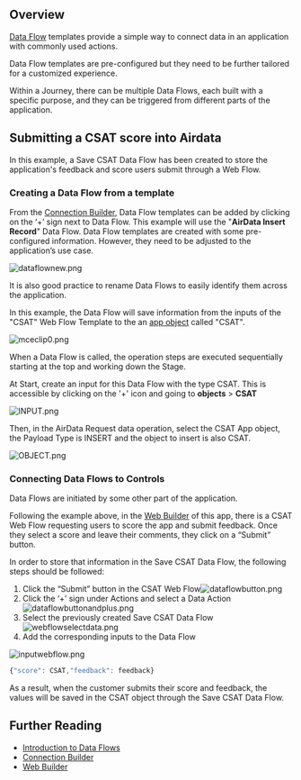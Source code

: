 Overview
--------


[Data Flow](https://support.airkit.com/docs/data-flows) templates provide a simple way to connect data in an application with commonly used actions. 


Data Flow templates are pre-configured but they need to be further tailored for a customized experience.


Within a Journey, there can be multiple Data Flows, each built with a specific purpose, and they can be triggered from different parts of the application.


Submitting a CSAT score into Airdata
------------------------------------


In this example, a Save CSAT Data Flow has been created to store the application's feedback and score users submit through a Web Flow.


### Creating a Data Flow from a template


From the [Connection Builder](https://support.airkit.com/docs/connection-builder), Data Flow templates can be added by clicking on the ‘+’ sign next to Data Flow. This example will use the "**AirData Insert Record**" Data Flow. Data Flow templates are created with some pre-configured information. However, they need to be adjusted to the application’s use case.


![dataflownew.png](./assets_v1714/using-data-flow-templates-v1714-0.png)


It is also good practice to rename Data Flows to easily identify them across the application.


In this example, the Data Flow will save information from the inputs of the "CSAT" Web Flow Template to the an [app object](https://support.airkit.com/docs/airdata-app-objects) called "CSAT".


![mceclip0.png](./assets_v1714/using-data-flow-templates-v1714-1.png)


When a Data Flow is called, the operation steps are executed sequentially starting at the top and working down the Stage. 


At Start, create an input for this Data Flow with the type CSAT. This is accessible by clicking on the '+' icon and going to **objects** > **CSAT**


![INPUT.png](./assets_v1714/using-data-flow-templates-v1714-2.png)


Then, in the AirData Request data operation, select the CSAT App object, the Payload Type is INSERT and the object to insert is also CSAT.


![OBJECT.png](./assets_v1714/using-data-flow-templates-v1714-3.png)


### Connecting Data Flows to Controls


Data Flows are initiated by some other part of the application. 


Following the example above, in the [Web Builder](https://support.airkit.com/docs/web-builder) of this app, there is a CSAT Web Flow requesting users to score the app and submit feedback. Once they select a score and leave their comments, they click on a “Submit” button.


In order to store that information in the Save CSAT Data Flow, the following steps should be followed: 


1. Click the “Submit” button in the CSAT Web Flow![dataflowbutton.png](./assets_v1714/using-data-flow-templates-v1714-4.png)
2. Click the ‘+’ sign under Actions and select a Data Action![dataflowbuttonandplus.png](./assets_v1714/using-data-flow-templates-v1714-5.png)
3. Select the previously created Save CSAT Data Flow![webflowselectdata.png](./assets_v1714/using-data-flow-templates-v1714-6.png)
4. Add the corresponding inputs to the Data Flow


![inputwebflow.png](./assets_v1714/using-data-flow-templates-v1714-7.png)



```javascript Airscript
{"score": CSAT,"feedback": feedback}
```

As a result, when the customer submits their score and feedback, the values will be saved in the CSAT object through the Save CSAT Data Flow.


Further Reading
---------------


* [Introduction to Data Flows](https://support.airkit.com/docs/data-flows)
* [Connection Builder](https://support.airkit.com/docs/connection-builder)
* [Web Builder](https://support.airkit.com/docs/web-builder)